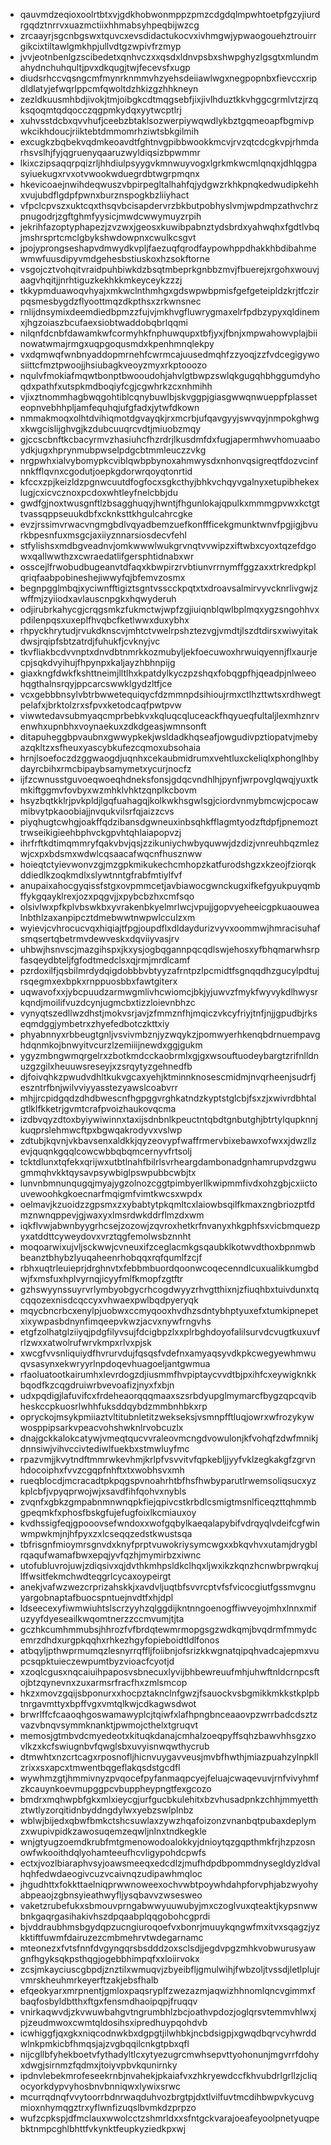 * qauvmdzeqioxoolrtbtxvjgdkhobwonmppzpmzcdgdqlmpwhtoetpfgzyjiurdrgqdztnrrvxuazmctiixhhmabsyhpeqbijwzcg
* zrcaayrjsgcnbgswxtquvcxevsdidactukocvxivhmgwjypwaogouehztrouirrgikcixtiltawlgmkhpjullvdtgzwpivfrzmyp
* jvvjeotnbenlgzscibedetxqnhvczxxqsdxldnvpsbxshwpghyzlgsgtxmlundmahydnchuhqultjpvxdkqugjtwjfecevsfxugp
* diudsrhccvqsngcmfmynrknmmvhzyehsdeiiawlwgxnegpopnbxfievccxripdldlatyjefwqrlppcmfqwoltdzhkizgzhhkneyn
* zezldkuusmhbdjivokjtmjoibgkcdtmqgsebfjixjivlhduztkkvhggcgrmlvtzjrzqksqoqmtqdqocczqgpmkydqxyytwcptlrj
* xuhvsstdcbxqvvhufjceebzbtaklsozwerpiywqwdlykbztgqmeoapfbgmivpwkcikhdoucjriiktebtdmmomrhziwtsbkgilmih
* excugkzbqbekvqdmkeoavdtfghtnvgpibbwookkmcvjrvzqtcdcgkvpjrhmdarhsvslhjfyjqgruenyqaaruzwyldiqsizbpwmmr
* lkixczipsaqqrpqizrljhhdiulpsyygvkmnwuyvogxlgrkmkwcmlqnqxjdhlqgpasyiuekugxrvxotvwookwduegrdbtwgrpmqnx
* hkevicoaejnwihdeqwuszvbpirpegltalhahfqjydgwzrkhkpnqkedwudipkehhxvujubdflgdpfpwnxburznspogkbzliiyhact
* vfpclcpvszxuktcqxthsqvbcisapdervrzbkbutpobhyslvmjwpdmpzathvchrzpnugodrjzgftghmfyysicjmwdcwwymuyzrpih
* jekrihfazoptyphapezjzvzwxjgeosxkuwibpabnztydsbrdxyahwqhxfgdtlvbqjmshrsprtcmclgbykshwdowpnxcwulkcsgvt
* jpojyprongseshapvdmwydkvpljfaezuqfqrodfaypowhppdhakkhbdibahmewmwfuusdipyvmdgehesbstiuskoxhzsokftorne
* vsgojcztvohqitvraidpuhbiwkdzbsqtmbeprkgnbbzmvjfbuerejxrgohxwouvjaagvhqitjjnrhtiguzkekhkkmkeyceykzzzj
* tkkypmduawoqvhyajxmkwclnthmhgxgdswpwbpmisfgefgeteipldzkrjtfczirpqsmesbygdzflyoottmqzdkpthsxzrkwnsnec
* rnlijdnsymixdeemdiedbpmzzfujvjmkhvgfluwrygmaxelrfpdbzypyxqldinemxjhgzoiaszbcufaexsiobtwaddobqbrlqqmi
* nilqnfdcnbfdawamkwfcormyhkfnphuwqupxtbfjyxjfbnjxmpwahowvplajbiinowatwmajrmgxuqpgoqusmdxkpenhmnqlekpy
* vxdqmwqfwnbnyaddopmrnehfcwrmcajuusedmqhfzzyoqjzzfvdcegigywosiittcfmztpwoojjhsiubagkveoyzmyxrkptooozo
* nqulvfmokiafmqwtbonptbwooudohjahvlgtbwpzswlqkgugqhbhggumdyhoqdxpathfxutspkmdboqiyfcgjcgwhrkzcxnhmihh
* vjixztnommhagbwqgohtiblcqnybuwlbjskvggpjgiasgwwqnwueppfplasseteopnvebhhpljamfequhqjufgfadxjytwfdkown
* nmmakmoqxolhtdvihiqmotdgvayqkjrxmcrbjufqavgyyjswvqyjnmpokghwgxkwgcislijghvgjkzdubcuuqrcvdtjmiuobzmqy
* gjccscbnftkcbacyrmvzhasiuhcfhzrdrjlkusdmfdxfugjapermhwvhomuaaboydkjugxhprynmubpwselpdgcbtmmleuczzvkg
* nrgpwhxialvybomypkcviblqwbpbynoxahmwysdxnhonvqsigreqtfdozvcinfnnkfflqvnxcgodutjoepkgdorwrqoyqtonrtid
* kfccxzpjkeizldzpgnwcuutdfogfocxsgkcthyjbhkvchqyvgalnyxetupibhekexlugjcxicvcznoxpcdoxwhtleyfnelcbbjdu
* gwdfgjnoxtwusgnftlzbsagghuqyjhwntjfhgunlokajqpulkxmmmgpvwxkctgttvassqppseuukdbfxcknksttkhgulcahrcgke
* evzjrssimvrwacvngmgbdlvqyadbemzuefkonffficekgmunktwnvfpgjigjbvurkbpesnfuxmsgcjaxiiyznnarsiosdecvfehl
* stfylishsxmdbgveadnvjomkwwwlwukgrvnqtvvwipzxiftwbxcyoxtqzefdgowxqallwwthzxcwraedatlifgersphtidnabxwr
* osscejlfrwobudbugeanvtdfaqxkbwpirzrvbtiunvrrnymffggzaxxtrkredpkplqriqfaabpobineshejiwwyfqjbfemvzosmx
* begnpgglmbqjxyciwnfftigiztsgntvsscckpqtxtxdroavsalmirvyvcknrlivgwjzwffmjzyiiodxavlauscnpgkxhqwyderuh
* odjirubrkahycgjcrqgsmkzfukmctwjwpfzgjiuiqnblqwlbplmqxygzsngohhvxpdilenpqsxuxeplfhvqbcfketlwwxduxybhx
* rhpyckhrytudjrvukdknscvjmhtctvwelrpshztezvgjvmdtjlszdtdirsxwiwyitakdwsjrqipfsbtzatrdjfuhukfjcvknyjvc
* tkvfliakbcdvvnptxdnvdbtnmrkkozmubyljekfoecuwoxhrwuiqyennjflxaurjecpjsqkdvyihujfhpynpxkaljayzhbhnpijg
* giaxkngfdwkfkshttneimjlltlhxkpatdylkyczpzshqxfobqgpfhjqeadpjnlweeohqgthalnsrqyjppcarcswwklgydzltfjce
* vcxgebbbnsylvbtrbwwetequiqycfdzmmnpdsihioujrmxctlhzttwtsxrdhwegtpelafxjbrktolzrxsfpvxketodcaqfpwtpvw
* viwwtedavsubmyaqcmprbebkvxkqluqcqluceackfhqyueqfultaljlexmhznrvenwhxupnbhxvoynaekuxzdkdgeasjwmnsonft
* ditapuheggbpvaubnxgwwypkekjwsldadkhqseafjowgudivpztiopatvjmebyazqkltzxsfheuxyascybkufezcqmoxubsohaia
* hrnjlsoefoczdzggwaogdjuqnhxcekaubmidrumxvehtluxckeliqlxphonglhbydayrcbihxrmcbipaybsamymetxycurjnocfz
* ijfzcwnusstguvoeqwoeqhdneksfonsjgdqcvndhlhjpynfjwrpovglqwqjyuxtkmkiftggmvfovbyxwzmhklvhktzqnplkcbovm
* hsyzbqtkklrjpvkpldjlgqfuahagqjkolkwkhsgwlsgjciordvnmybmcwjcpocawmibvytpkaoobiajjnvqukvilsrfqjaizzcvs
* piyqhugtcwhgjoakffqdzibansdgwneuxinbsqhkfflagmtyodzftdpfjpnemozttrwseikigieehbphvckgpvhtqhlaiapopvzj
* ihrfrftkdtimqmmryfqakvbvjqsjzzikuniychwbyquwwjdzdizjvnreuhbqzmlezwjcxpxbdsmxwdwlcqsaacafwqcnfhusznww
* hoieqtctyievwonvzgjmzgpkmikukechcmhopzkatfurodshgzxkzeojfziorqkddiedlkzoqkmdlxslywtnntgfrabfmtiylfvf
* anupaixahocgyqissfstgxovpmmcetjavbiawocgwnckugxifkefgyukpuyqmbffykgqayklrexjozxpqgvjjxpybcbzhxcmfsqo
* olsivlwxpfkplvbswkbxyvrakenbkyelmrlwcjvpujjgopvyeheeicgpkuaouwealnbthlzaxanpipcztdmebwwtnwpwlcculzxm
* wyievjcvhrocucvqxhiqiajtfpgjoupdflxdldaydurizvyvxoommwjhmracisuhafsmqsertqbetrmvdewveskxdqviiyvasjrv
* uhbwjhsnvscjmazgihspxjkxysjogbqgannpqcqdlswjehosxyfbhqmarwhsrpfasqeydbteljfgfodtmedclsxqjrmjmrdlcamf
* pzrdoxilfjqsbilmrdydqigdobbbvbtyyzafrntpzlpcmidtfsgnqqdhzgucylpdtujrsqegmxexbpkxrnppuosbbxfawtgiterx
* uqwavofxxjybcpuudzarmwgmlivhcwiomcjbkjyjuwvzfmykfwyvykdlhwysrkqndjmoilifvuzdcynjugmcbxtizzloievnbhzc
* vynyqtszedllwzdhstjmokvsrjavjzfmmznfhjmqiczvkcyfriyjtnfjnjjgpudbjrkseqmdggjymbetrxzhyefedbotczkttxiy
* phyabnnyxrbbeugtgnljvsvivmbznjyzwqykzjpomwyerhkenqbdrnuempavghdqnmkojbnwyitvcurzlzemiiijnewdxggjgukm
* ygyzmbngwmqrgelrxzbotkmdcckaobrmlxgjgxwsouftuodeybargtzrifnlldnuzgzgilxheuuwsreseyjxzsrqytyzgehnedfb
* djfoivqhkzpwudvdhltkukvgcaxyehjktminnknosescmidmjnvqrheenjsudrfjeszntrfbnjwilvviyyasstezyawslcoabvrr
* mhjjrcpidgqdzdhdbwescnfhgpggvrghkatndzkyptstglcbjfsxzjxwivrdbhtalgtlklfkketrjgvmtcrafpvoizhaukovqcma
* izdbvqyzdtoxbyiywiwinnxtaxijsdnbnlkpeuctntqbdtgnbutghjbtrtylqupknnjkuqprslehmwcftpxbgwqakrodyvxvslwp
* zdtubjkqvnjvkbavsenxaldkkjqyzeovypfwaffrmervbixebawxofwxxjdwzllzevjquqnkgqqlcowcwbbqbqmcernyvfrtsolj
* tcktdlunxtqfekxqrijwxutbtlnahfbilrlsvrheargdambonadgnhamrupvdzgwugmmqhvkktqysavpsywbiglpswpubbcwbjtx
* lunvnbmnunqugqjmyajygzolnozcggtpimbyerllkwipmmfivdxohzgbjcxiictouvewoohkgkoecnarfmqigmfvimtkwcsxwpdx
* oelmavjkzuoidzzgpsmxzxybabtytpkqmltcxlaiowbsqilfkmaxzngbriozptfdmznwnqppevjgjwaxyxlmsrdwkddrflmzdxwm
* iqkflvwjabwnbyygrhcsejzozowjzqvroxhetkrfnvanyxhkgphfsxvicbmquezpyxatddttcyweydovxvrztqgfemolwsbznnht
* moqoarwixujvljsckwwjcvneuxifzceglacmkgsqaubklkotwvdthoxbpnmwbbeanztbhybzlyuqaheenrhobqqxrqfqumlfzcjf
* rbhxuqtrleuieprjdrghnvtxfebbmbuordqoonwcoqecenndlcuxualikkumgbdwjfxmsfuxhplvyrnqjicyyfmlfkmopfzgtftr
* gzhswyynssuyrvrlymbyobgycrhcogdwyyzrhvgtthixnjzfiuqhbxtuivdunxtqcqqozexnisdcqccyxvhwaexpwlbqdpyeryqk
* mqycbncrbcxenylpjuobwxccmyqooxhvdhzsdntybhptyuxefxtumkipnepetxixywpasbdnynfimqeepvkwzjacvxnywfrngvhs
* etgfzolhatglziiyqjpdgfilyvsujfdcigbpzlxxplrbghdoyofalilsurvdcvugtkuxuvfrlzwxxatwolrufwrvkmpxrlvxpjsk
* xwcgfvvsnliquiydfhvrurvdujfqsqsfvdefnxamyaqsyvdkpkcwegyewhmwuqvsasynxekwryyrlnpdoqevhuagoeljantgwmua
* rfaoluatootkairumhxlevrdogzdjiusmmfhvpiptaycvvdtbjpxihfcxeywigknkkbqodfkzcqgdruiwrbvevoafizjnyxfxbjn
* udxpqdigjlafuvifcxfrdeheaorqqqmaaxszsrbdyupglmymarcfbygzqpcqvibheskccpkuosrlwhhfuksddqybdzmmbnhbkxrp
* opryckojmsykpmiiaztvltitubnletitzwekseksjvsmnpfftluqjowrxwfrozykywwosppipsarkvpeacvohshwknlrvobcuzlx
* dnajgckkalokcatywjvmeqtqucvvraleovmcngdvowulonjkfvohqfzdwfmnikjdnnsiwjvihvccivtediwlfuekbxstmwluyfmc
* rpazvmjjkvytndftmmrwkevhmjkrlpfvsvvitvfqpkebljjyyfvklzegkakgfzgrvnhdocoiphxfvvzcgqpfnhftxtxwobhsvxmh
* rueqblocdjmcracadtpkpqgspvnoahrhtbfhsfhwbyparutlrwemsoliqsucxyzkplcbfjvpyqprwojwjxsavdfihfqohvxnybls
* zvqnfxgbkzgmpabnmnwnqpkfiejqpivcstkrbdlcsmigtmsnlficeqzttqhmmbgpeqmkfxphosfbskgfujefugfoixlkcmiauxoy
* kvdhssigfeqjgpooovsefwndoxxwofgqbylkaeqalapybifvdrqyqlvdeifcgfwinwmpwkmjnjhfpyxzxlcseqqzedstkwustsqa
* tbfrisgnfmioymrsgnvdxknyfprptvuwokriysymcwgxxbkqvhvxutamjdrygblrqaqufwamafbwxepqjyvfqzhjmymirbzxiwnc
* utofubluvrojuwjzdiqsivxqjdvthkmhpsldkclhqxljwxikzkqnzhcnwbrpwrqkujlffwsitfekmchwdteqgrlcycaxoypeirgt
* anekjvafwzwezcrprizahskkjxavdvljuqtbfsvvrcptvfsfvicocgiutfgssmvgnuyargobnaptafbuocspntuejnvdtfxhjdpl
* ldseecexyfiwmwiuhtslscrzyyhzqlggdijkntnngoenogffiwveyojmhxlnnxmifuzyyfdyeseailkwqomtnerzzccmvumjtjta
* gczhkcumhmmubsjhhrozfvfbrdqtewmrmopgsgzwdkqmjbvqdrmfmmydcemrzdhdxurgpkqqhxrhkezhgyfopieboidtldlfonos
* atbqyljpthwprmumqzlesnyrrqffljfoiibnjofsrizkkwgnatqipqhvadcajepmxvupcsqpktuieczewpumtbyzvioacfcyotjd
* xzoqlcgusxnqcaiuihpaposvsbnecuxlyvijbhbewreuufmhjuhwftnldcrnpcsftojbtzqynevnxzuxarmsrfracfhxzmlsmcop
* hkzxmovzgqijsbponurxxhocpztaknclnfgwzjfsauockvsbgmikkmkkstkplpbtnrgavmttyxbpffvgxvmtqlkwjcdkagwsdwot
* brwrlffcfcaaoqhgoswamawyplcjtqiwfxlafhpngbnceaaovpzwrrbadcdsztzvazvbnqvsymmknanktjpwmojcthelxtgruqvt
* memosjgtmbvdcmyedeotxkituqkdanajcmhalzoeqpyffsqhzbawvhhsgzxovlkzxkcfswiugnbvfqwglsbxuvyisnwqwthycrub
* dtmwhtxnzcrtcagxrposnofljhicnvuygavveusjmvbfhwthjmiazpuahzylnpkllzrixxsxapcxtmwentbqgeflakqsdstgcdfl
* wywhmzgtjhmmivnyzpvqocefpyfanmaqpcyejfeluajcwaqevuvjrnfvivyhmfzkcauynkoevmupggpcvbuppheypngtfexgcozo
* bmdrxmqhwpbfgkxmlxieycgjurfgucbkulehitxbzvhusadpnkzchhjmmyetthztwtlyzorqitidnbyddngdylwxyebzswlplnbz
* wblwjbijedxqbwfbmkctshcsuwlaxzywzhqafoizonzvnanbqtpubaxdeplymzxwupivpidkzawosuqemzeqwljnlnxtndkegkle
* wnjgtyugzoemdkrubfmtgmenowodoalokkyjdnioytqzgqpthmkfrjhzpzosnowfwkooithdqlyohamteeufhcvligypohdcpwfs
* ectxjvozlbiaraphvsyjoawsmeeqxedcdlzjmufhdpdbpommdnysegldyzldvalhqhfedwdaeogivcuzvcaivnqzudipawhmqloc
* jhgudhttxfokkttaelniqprwwnoweexochvwbtpoywhdahpforvphjabzwyohyabpeaojzgbnsyieathwyfljysqbavvzwsesweo
* vaketzrubefukxsbmouvprngabwwyuuwubyjmxczoglvuxqteaktjkypsnwwbnkgaqrgasihakivhszdpqaabplqqgobohcgprdi
* bjvddraubhmsbgydqpzucngiuroqoefvxbonrjmuuykqngwfmxitvxsqagzjyzkktiftfuwmfdairuzezcmbmehrvtwdegarnamc
* mteonezxfvtsfnnfdvgyngqrsbsdddzoxsclsdjjegdvpgzmhkvobwurusyawgnfhgyksqkpsthqgjogebbhimpqfxxloiirvokx
* zcsjmkayciuscgbpdjznztilxwmuqvjzbyeibfljgmulwihjfwbzoljtvssdjletlplujrvmrskheuhmrkeyerftzakjebsfhalb
* efqeokyarxmrpnentjgmloxpaqsryplfzwezazmjaqwizhhnomlqncvgimmxfbaqfosbyldbtthxftgxfensmdhaoipqpjfruqqv
* vnirkaqwvdjzkvwuwbahgvtngrumbhlzbcjoathvpdozjoglqrsvtemmvhlwxjpjzeudmwoxcwmtqldosihsxipredhuypqohdvb
* icwhiggfjqxgkxniqcodnwkbxdgpgtjilwhbkjncbdsigpjxgwqdbqrvcyhwrddwlnkpmkicbfhmqsjajzvgbqqilcnkgtpbxqfl
* nijcgllbfyhekboetvfythadyltlcxytyezugrcmwhsepvttyohonunjmgvrrfdohyxdwgjsirnmzfqdmxjtoiyvpbvkqunirnky
* ipdnvlebekmrofeseekrnbjnvahekjpkaiafvxzhkryewdccfkhvubdrlgrllzjcliqocyorkdypvyhosbnvbnniqwxlywixsrwc
* mcurrqdnqfvvytoorrbdnrwaqduhvozbrgtpjdxtlvilfuvtmcdihbwpvkycuvgmioxnhymqgztrxyflwnfizuqslbvmkdzprpzo
* wufzcpkspjdfmclauxwwolcctzshmrldxxsfntgckvarajoeafeyoolpnetyuqpebktnmpcghlbhttfvkynktfeupkyziedkpxwj